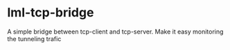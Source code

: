 lml-tcp-bridge
==============

A simple bridge between tcp-client and tcp-server. Make it easy monitoring the tunneling trafic
